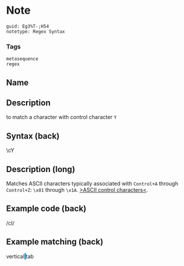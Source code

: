 # Note
```
guid: Eg3%T-;H54
notetype: Regex Syntax
```

### Tags
```
metasequence
regex
```

## Name


## Description
to match a character with control character <code>Y</code>

## Syntax (back)
<div><div>\cY</div></div>

## Description (long)
Matches ASCII characters typically associated with <code>Control+A</code> through <code>Control+Z</code>: <code>\x01</code> through <code>\x1A</code>. 
<a href="https://www.cs.tut.fi/~jkorpela/chars/c0.html">>ASCII control characters<</a>.

## Example code (back)
/cI/

## Example matching (back)
<div>vertical<span style="background-color: rgb(0, 170, 255);">        </span>tab
</div>
